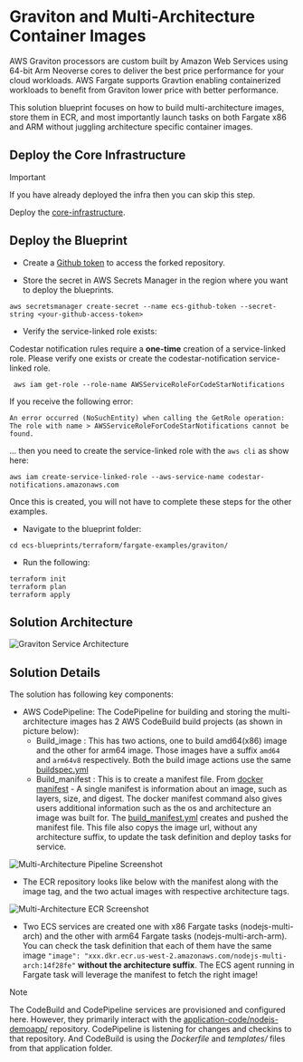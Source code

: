 # Graviton and Multi-Architecture Container Images

AWS Graviton processors are custom built by Amazon Web Services using 64-bit Arm Neoverse cores to deliver the best price performance for your cloud workloads. AWS Fargate supports Gravtion enabling containerized workloads to benefit from Graviton lower price with better performance.

This solution blueprint focuses on how to build multi-architecture images, store them in ECR, and most importantly launch tasks on both Fargate x86 and ARM without juggling architecture specific container images.

## Deploy the Core Infrastructure

> [!IMPORTANT]
> If you have already deployed the infra then you can skip this step.

Deploy the [core-infrastructure](../core-infra/index.md).

## Deploy the Blueprint

- Create a [Github token](https://docs.github.com/en/authentication/keeping-your-account-and-data-secure/creating-a-personal-access-token) to access the forked repository.

- Store the secret in AWS Secrets Manager in the region where you want to deploy the blueprints.

```shell
aws secretsmanager create-secret --name ecs-github-token --secret-string <your-github-access-token>
```

- Verify the service-linked role exists:

Codestar notification rules require a **one-time** creation of a service-linked role. Please verify one exists or create the codestar-notification service-linked role.

```shell
 aws iam get-role --role-name AWSServiceRoleForCodeStarNotifications
```

If you receive the following error:
```shell
An error occurred (NoSuchEntity) when calling the GetRole operation: The role with name > AWSServiceRoleForCodeStarNotifications cannot be found.
```

... then you need to create the service-linked role with the `aws cli` as show here:

```shell
aws iam create-service-linked-role --aws-service-name codestar-notifications.amazonaws.com
```

Once this is created, you will not have to complete these steps for the other examples.

- Navigate to the blueprint folder:

```shell
cd ecs-blueprints/terraform/fargate-examples/graviton/
```

- Run the following:

```shell
terraform init
terraform plan
terraform apply
```

## Solution Architecture

![Graviton Service Architecture](../../../../assets/images/graviton-service.png)

## Solution Details

The solution has following key components:

- AWS CodePipeline: The CodePipeline for building and storing the multi-architecture images has 2 AWS CodeBuild build projects (as shown in picture below):
    - Build_image : This has two actions, one to build amd64(x86) image and the other for arm64 image. Those images have a suffix `amd64` and `arm64v8` respectively. Both the build image actions use the same [buildspec.yml](../../../application-code/nodejs-demoapp/templates/buildspec.yml)
    - Build_manifest : This is to create a manifest file. From [docker manifest](https://docs.docker.com/engine/reference/commandline/manifest/) - A single manifest is information about an image, such as layers, size, and digest. The docker manifest command also gives users additional information such as the os and architecture an image was built for. The [build_manifest.yml](../../../application-code/nodejs-demoapp/templates/buildspec_manifest.yml) creates and pushed the manifest file. This file also copys the image url, without any architecture suffix, to update the task definition and deploy tasks for service.

![Multi-Architecture Pipeline Screenshot](../../../../assets/images/multi-arch-pipeline.png)

* The ECR repository looks like below with the manifest along with the image tag, and the two actual images with respective architecture tags.

![Multi-Architecture ECR Screenshot](../../../../assets/images/multi-arch-ecr.png)

* Two ECS services are created one with x86 Fargate tasks (nodejs-multi-arch) and the other with arm64 Fargate tasks (nodejs-multi-arch-arm). You can check the task definition that each of them have the same image `"image": "xxx.dkr.ecr.us-west-2.amazonaws.com/nodejs-multi-arch:14f28fe"` **without the architecture suffix**. The ECS agent running in Fargate task will leverage the manifest to fetch the right image!

> [!NOTE]
> The CodeBuild and CodePipeline services are provisioned and configured here. However, they primarily interact with the [application-code/nodejs-demoapp/](../../../application-code/nodejs-demoapp/) repository. CodePipeline is listening for changes and checkins to that repository. And CodeBuild is using the *Dockerfile* and *templates/* files from that application folder.

